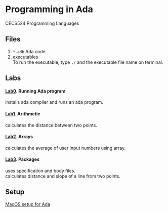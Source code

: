 # Programming in Ada
CECS524 Programming Languages

## Files
1. `*.adb` Ada code
2. executables  
To run the executable, type `./` and the executable file name on terminal.

## Labs
#### [Lab0](ada/). Running Ada program
installs ada compiler and runs an ada program.
#### [Lab1](ada1_arithmetic/). Arithmetic  
calculates the distance between two points.
#### [Lab2](ada2_arrays/). Arrays  
calculates the average of user input numbers using array.
#### [Lab3](ada3_packages/). Packages  
uses specification and body files.  
calculates distance and slope of a line from two points.


## Setup
[MacOS setup for Ada](ada/readme.md)

